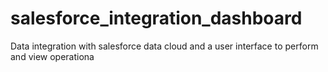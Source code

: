 # salesforce_integration_dashboard
Data integration with salesforce data cloud and a user interface to perform and view operationa
